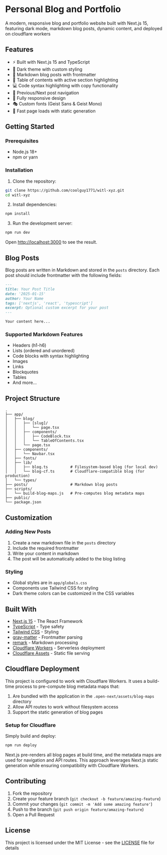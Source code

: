 # Personal Blog and Portfolio

A modern, responsive blog and portfolio website built with Next.js 15, featuring dark mode, markdown blog posts, dynamic content, and deployed on cloudflare workers

## Features

- ⚡️ Built with Next.js 15 and TypeScript
- 🎨 Dark theme with custom styling
- 📝 Markdown blog posts with frontmatter
- 📑 Table of contents with active section highlighting
- 💻 Code syntax highlighting with copy functionality
- 🔗 Previous/Next post navigation
- 📱 Fully responsive design
- 🎭 Custom fonts (Geist Sans & Geist Mono)
- 🚀 Fast page loads with static generation

## Getting Started

### Prerequisites

- Node.js 18+ 
- npm or yarn

### Installation

1. Clone the repository:
```bash
git clone https://github.com/coolguy1771/witl-xyz.git
cd witl-xyz
```

2. Install dependencies:
```bash
npm install
```

3. Run the development server:
```bash
npm run dev
```

Open [http://localhost:3000](http://localhost:3000) to see the result.

## Blog Posts

Blog posts are written in Markdown and stored in the `posts` directory. Each post should include frontmatter with the following fields:

```markdown
---
title: Your Post Title
date: '2025-01-15'
author: Your Name
tags: ['nextjs', 'react', 'typescript']
excerpt: Optional custom excerpt for your post
---

Your content here...
```

### Supported Markdown Features

- Headers (h1-h6)
- Lists (ordered and unordered)
- Code blocks with syntax highlighting
- Images
- Links
- Blockquotes
- Tables
- And more...

## Project Structure

```
.
├── app/
│   ├── blog/
│   │   ├── [slug]/
│   │   │   └── page.tsx
│   │   ├── components/
│   │   │   ├── CodeBlock.tsx
│   │   │   └── TableOfContents.tsx
│   │   └── page.tsx
│   ├── components/
│   │   └── Navbar.tsx
│   ├── fonts/
│   ├── lib/
│   │   ├── blog.ts          # Filesystem-based blog (for local dev)
│   │   └── blog-cf.ts       # Cloudflare-compatible blog (for production)
│   └── types/
├── posts/                   # Markdown blog posts
├── scripts/
│   └── build-blog-maps.js   # Pre-computes blog metadata maps
├── public/
└── package.json
```

## Customization

### Adding New Posts

1. Create a new markdown file in the `posts` directory
2. Include the required frontmatter
3. Write your content in markdown
4. The post will be automatically added to the blog listing

### Styling

- Global styles are in `app/globals.css`
- Components use Tailwind CSS for styling
- Dark theme colors can be customized in the CSS variables

## Built With

- [Next.js 15](https://nextjs.org/) - The React Framework
- [TypeScript](https://www.typescriptlang.org/) - Type safety
- [Tailwind CSS](https://tailwindcss.com/) - Styling
- [gray-matter](https://github.com/jonschlinkert/gray-matter) - Frontmatter parsing
- [remark](https://github.com/remarkjs/remark) - Markdown processing
- [Cloudflare Workers](https://workers.cloudflare.com/) - Serverless deployment
- [Cloudflare Assets](https://developers.cloudflare.com/workers/runtime-apis/fetch-event/#assets) - Static file serving

## Cloudflare Deployment

This project is configured to work with Cloudflare Workers. It uses a build-time process to pre-compute blog metadata maps that:

1. Are bundled with the application in the `.open-next/assets/blog-maps` directory
2. Allow API routes to work without filesystem access
3. Support the static generation of blog pages

### Setup for Cloudflare

Simply build and deploy:
```bash
npm run deploy
```

Next.js pre-renders all blog pages at build time, and the metadata maps are used for navigation and API routes. This approach leverages Next.js static generation while ensuring compatibility with Cloudflare Workers.

## Contributing

1. Fork the repository
2. Create your feature branch (`git checkout -b feature/amazing-feature`)
3. Commit your changes (`git commit -m 'Add some amazing feature'`)
4. Push to the branch (`git push origin feature/amazing-feature`)
5. Open a Pull Request

## License

This project is licensed under the MIT License - see the [LICENSE](LICENSE) file for details

